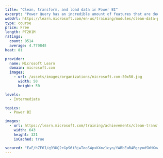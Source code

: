 ```yaml
---
title: "Clean, transform, and load data in Power BI"
excerpt: "Power Query has an incredible amount of features that are dedicated to helping you clean and prepare your data for analysis. You will learn how to simplify a complicated model, change data types, rename objects, and pivot data. You will also learn how to profile columns so that you know which columns have the valuable data that you’re seeking for deeper analytics."
webUrl: https://learn.microsoft.com/en-us/training/modules/clean-data-power-bi/
type: course
price: Free
length: PT2H1M
ratings:
  count: 8514
  average: 4.770848
heat: 81

provider:
  name: Microsoft Learn
  domain: microsoft.com
  images:
    - url: /assets/images/organizations/microsoft.com-50x50.jpg
      width: 50
      height: 50

levels:
  - Intermediate

topics:
  - Power BI

images:
  - url: https://learn.microsoft.com/training/achievements/clean-transform-and-load-data-in-power-bi-social.png
    width: 643
    height: 321
    isCached: true

secured: "EaE/hZF6I/g93UQ2+GpS6iRjwTooSWpxKXmz1eyo/YARbEuR4PgcyodSWHXxaul7PPddJtV9iBVGqH37OAubDZNaL3qg5v0F0mvF2NKYOPmqJSJp6QiYCGLUHFF3jHcofR2qmvGwMkldCW4pSjNNQLxtwzHRUiwYjN+gPvbHZf2KOdrrnce8XtznrBsPvDzQ+UZPrDyF1rSqU/Wn42cMdjusZ05EjWCjPKfiT42meBSS+L/oZ08AkxdxJLqhKEjqsbmDZo6QPAB6/Q5n5K8DdFrRQV3YYx0kCjywK4YXUtDHWhDtAqy3PkifugVxLBgZDnNo1WSxbzDtYguPI8YlNE+8Z1PJSAjd1RRdvtks9PGRnQ+AuDpxPbEUqbe21ggbPPfFEh9ar04op1KF44bu1vaJ4CIeOSrnzafKuKM0CwE=;5lHsXUcb6EJjaHdcxTEN1Q=="
---
```


